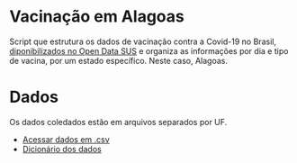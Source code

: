 # Vacinação em Alagoas
Script que estrutura os dados de vacinação contra a Covid-19 no Brasil, [diponibilizados no Open Data SUS](https://opendatasus.saude.gov.br/dataset/covid-19-vacinacao) e organiza as informações por dia e tipo de vacina, por um estado específico. Neste caso, Alagoas.
# Dados
Os dados coledados estão em arquivos separados por UF.
  * [Acessar dados em .csv](https://opendatasus.saude.gov.br/dataset/covid-19-vacinacao/resource/ef3bd0b8-b605-474b-9ae5-c97390c197a8)
  * [Dicionário dos dados](https://opendatasus.saude.gov.br/dataset/covid-19-vacinacao/resource/38ead83d-b115-4219-852e-7244792bc311)
